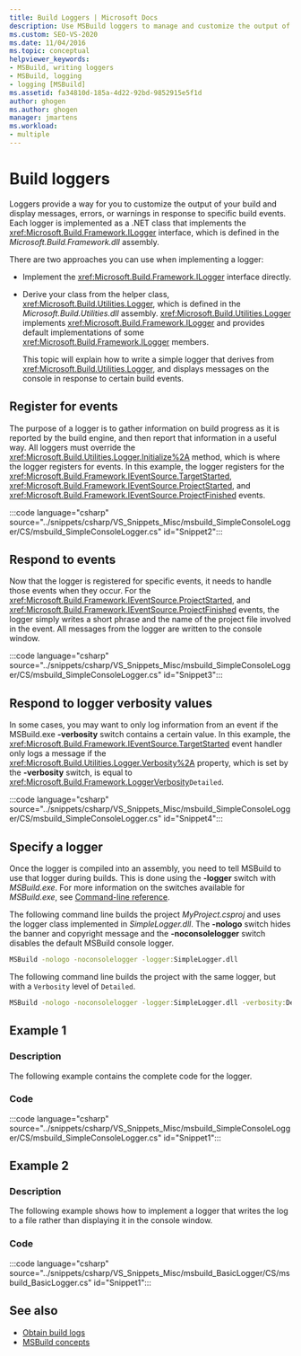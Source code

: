 ```yaml
---
title: Build Loggers | Microsoft Docs
description: Use MSBuild loggers to manage and customize the output of your build and display messages, errors, or warnings in response to specific build events.
ms.custom: SEO-VS-2020
ms.date: 11/04/2016
ms.topic: conceptual
helpviewer_keywords:
- MSBuild, writing loggers
- MSBuild, logging
- logging [MSBuild]
ms.assetid: fa34810d-185a-4d22-92bd-9852915e5f1d
author: ghogen
ms.author: ghogen
manager: jmartens
ms.workload:
- multiple
---
```

# Build loggers

Loggers provide a way for you to customize the output of your build and display messages, errors, or warnings in response to specific build events. Each logger is implemented as a .NET class that implements the <xref:Microsoft.Build.Framework.ILogger> interface, which is defined in the *Microsoft.Build.Framework.dll* assembly.

There are two approaches you can use when implementing a logger:

- Implement the <xref:Microsoft.Build.Framework.ILogger> interface directly.
- Derive your class from the helper class, <xref:Microsoft.Build.Utilities.Logger>, which is defined in the *Microsoft.Build.Utilities.dll* assembly. <xref:Microsoft.Build.Utilities.Logger> implements <xref:Microsoft.Build.Framework.ILogger> and provides default implementations of some <xref:Microsoft.Build.Framework.ILogger> members.

  This topic will explain how to write a simple logger that derives from <xref:Microsoft.Build.Utilities.Logger>, and displays messages on the console in response to certain build events.

## Register for events

The purpose of a logger is to gather information on build progress as it is reported by the build engine, and then report that information in a useful way. All loggers must override the <xref:Microsoft.Build.Utilities.Logger.Initialize%2A> method, which is where the logger registers for events. In this example, the logger registers for the <xref:Microsoft.Build.Framework.IEventSource.TargetStarted>, <xref:Microsoft.Build.Framework.IEventSource.ProjectStarted>, and <xref:Microsoft.Build.Framework.IEventSource.ProjectFinished> events.

:::code language="csharp" source="../snippets/csharp/VS_Snippets_Misc/msbuild_SimpleConsoleLogger/CS/msbuild_SimpleConsoleLogger.cs" id="Snippet2":::

## Respond to events

Now that the logger is registered for specific events, it needs to handle those events when they occur. For the <xref:Microsoft.Build.Framework.IEventSource.ProjectStarted>, and <xref:Microsoft.Build.Framework.IEventSource.ProjectFinished> events, the logger simply writes a short phrase and the name of the project file involved in the event. All messages from the logger are written to the console window.

:::code language="csharp" source="../snippets/csharp/VS_Snippets_Misc/msbuild_SimpleConsoleLogger/CS/msbuild_SimpleConsoleLogger.cs" id="Snippet3":::

## Respond to logger verbosity values

In some cases, you may want to only log information from an event if the MSBuild.exe **-verbosity** switch contains a certain value. In this example, the <xref:Microsoft.Build.Framework.IEventSource.TargetStarted> event handler only logs a message if the <xref:Microsoft.Build.Utilities.Logger.Verbosity%2A> property, which is set by the **-verbosity** switch, is equal to <xref:Microsoft.Build.Framework.LoggerVerbosity>`Detailed`.

:::code language="csharp" source="../snippets/csharp/VS_Snippets_Misc/msbuild_SimpleConsoleLogger/CS/msbuild_SimpleConsoleLogger.cs" id="Snippet4":::

## Specify a logger

Once the logger is compiled into an assembly, you need to tell MSBuild to use that logger during builds. This is done using the **-logger** switch with *MSBuild.exe*. For more information on the switches available for *MSBuild.exe*, see [Command-line reference](../msbuild/msbuild-command-line-reference.md).

The following command line builds the project *MyProject.csproj* and uses the logger class implemented in *SimpleLogger.dll*. The **-nologo** switch hides the banner and copyright message and the **-noconsolelogger** switch disables the default MSBuild console logger.

```cmd
MSBuild -nologo -noconsolelogger -logger:SimpleLogger.dll
```

The following command line builds the project with the same logger, but with a `Verbosity` level of `Detailed`.

```cmd
MSBuild -nologo -noconsolelogger -logger:SimpleLogger.dll -verbosity:Detailed
```

## Example 1

### Description

The following example contains the complete code for the logger.

### Code

:::code language="csharp" source="../snippets/csharp/VS_Snippets_Misc/msbuild_SimpleConsoleLogger/CS/msbuild_SimpleConsoleLogger.cs" id="Snippet1":::

## Example 2

### Description

The following example shows how to implement a logger that writes the log to a file rather than displaying it in the console window.

### Code

:::code language="csharp" source="../snippets/csharp/VS_Snippets_Misc/msbuild_BasicLogger/CS/msbuild_BasicLogger.cs" id="Snippet1":::

## See also

- [Obtain build logs](../msbuild/obtaining-build-logs-with-msbuild.md)
- [MSBuild concepts](../msbuild/msbuild-concepts.md)
